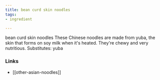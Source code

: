 ```yaml
---
title: bean curd skin noodles
tags:
- ingredient

---
```

bean curd skin noodles These Chinese noodles are made from yuba, the skin that forms on soy milk when it's heated. They're chewy and very nutritious. Substitutes: yuba

### Links

* [[other-asian-noodles]]
